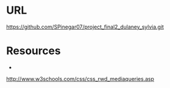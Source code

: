 # URL
https://github.com/SPinegar07/project_final2_dulaney_sylvia.git
# Resources
*
http://www.w3schools.com/css/css_rwd_mediaqueries.asp
